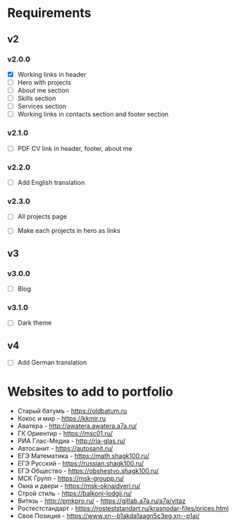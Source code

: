 # Requirements


## v2

### v2.0.0

- [x] Working links in header
- [ ] Hero with projects
- [ ] About me section
- [ ] Skills section
- [ ] Services section
- [ ] Working links in contacts section and footer section

### v2.1.0

- [ ] PDF CV link in header, footer, about me

### v2.2.0

- [ ] Add English translation

### v2.3.0
- [ ] All projects page
- [ ] Make each projects in hero as links


## v3

### v3.0.0

- [ ] Blog

### v3.1.0

- [ ] Dark theme


## v4

- [ ] Add German translation



# Websites to add to portfolio

- Старый батумъ - https://oldbatum.ru
- Кокос и мир - https://kkmir.ru
- Аватера - http://awatera.awatera.a7a.ru/
- ГК Ориентир - https://msc01.ru/
- РИА Глас-Медиа - http://ria-glas.ru/
- Автосанит - https://autosanit.ru/
- ЕГЭ Математика - https://math.shagk100.ru/
- ЕГЭ Русский - https://russian.shagk100.ru/
- ЕГЭ Общество - https://obshestvo.shagk100.ru/
- МСК Групп - https://msk-groupp.ru/
- Окна и двери - https://msk-oknaidveri.ru/
- Строй стиль - https://balkoni-lodgii.ru/
- Витязь - http://pmkpro.ru/ - https://gitlab.a7a.ru/a7a/vitaz
- Ростестстандарт - https://rosteststandart.ru/krasnodar-files/prices.html
- Своя Позиция - https://www.xn--b1akda1aagn5c3eg.xn--p1ai/